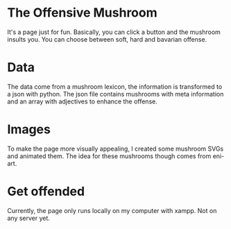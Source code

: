 # The Offensive Mushroom

It's a page just for fun. Basically, you can click a button and the mushroom insults you. 
You can choose between soft, hard and bavarian offense. 

# Data

The data come from a mushroom lexicon, the information is transformed to a json with python. 
The json file contains mushrooms with meta information and an array with adjectives to enhance the offense.

# Images

To make the page more visually appealing, I created some mushroom SVGs and animated them. The idea for these mushrooms though comes from eni-art. 

# Get offended

Currently, the page only runs locally on my computer with xampp. Not on any server yet. 
